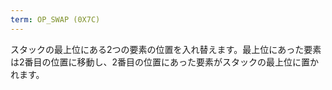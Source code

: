 ```yaml
---
term: OP_SWAP (0X7C)
---
```


スタックの最上位にある2つの要素の位置を入れ替えます。最上位にあった要素は2番目の位置に移動し、2番目の位置にあった要素がスタックの最上位に置かれます。